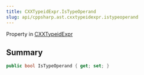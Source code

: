 ```yaml
---
title: CXXTypeidExpr.IsTypeOperand
slug: api/cppsharp.ast.cxxtypeidexpr.istypeoperand
---
```

Property in [CXXTypeidExpr](/api/cppsharp/ast/cxxtypeidexpr)

## Summary



```csharp
public bool IsTypeOperand { get; set; }
```

